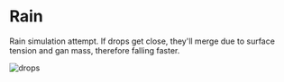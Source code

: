 # Rain

Rain simulation attempt. If drops get close, they'll merge due to surface tension and gan mass, therefore falling faster.

![drops](https://user-images.githubusercontent.com/7959823/80542537-71cf9b00-89ad-11ea-9d80-40d175de70e7.gif)